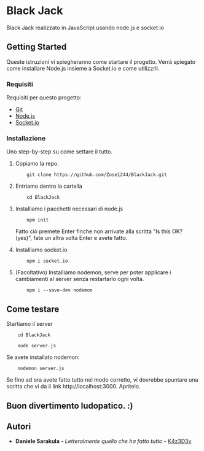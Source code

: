 # Black Jack

Black Jack realizzato in JavaScript usando node.js e socket.io

## Getting Started

Queste istruzioni vi spiegheranno come startare il progetto.
Verrà spiegato come installare Node.js insieme a Socket.io e come utilizzrli.

### Requisiti

Requisiti per questo progetto:

- [Git](https://git-scm.com/downloads)
- [Node.js](https://nodejs.org/en/download)
- [Socket.io](https://socket.io/)

### Installazione

Uno step-by-step su come settare il tutto.

1.  Copiamo la repo.

    ```
        git clone https://github.com/Zose1244/BlackJack.git
    ```

2.  Entriamo dentro la cartella

    ```
        cd BlackJack
    ```

3.  Installiamo i pacchetti necessari di node.js

    ```
        npm init
    ```

    Fatto ciò premete Enter finche non arrivate alla scritta "Is this OK? (yes)", fate un altra volta Enter e avete fatto.

4.  Installiamo socket.io

    ```
        npm i socket.io
    ```

5.  (Facoltativo) Installiamo nodemon, serve per poter applicare i cambiamenti al server senza restartarlo ogni volta.

    ```
        npm i --save-dev nodemon
    ```

## Come testare

Startiamo il server

```
    cd BlackJack
```

```
    node server.js
```

Se avete installato nodemon:

```
    nodemon server.js
```

Se fino ad ora avete fatto tutto nel modo corretto, vi dovrebbe spuntare una scritta che vi da il link http://localhost:3000. Apritelo.

## Buon divertimento ludopatico. :)

## Autori

- **Daniele Sarakula** - _Letteralmente quello che ha fatto tutto_ -
  [K4z3D3v](https://github.com/K4z3D3v)
